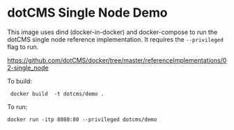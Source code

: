 # dotCMS Single Node Demo

This image uses dind (docker-in-docker) and docker-compose to run the dotCMS single node reference implementation.  It requires the `--privileged` flag to run.

https://github.com/dotCMS/docker/tree/master/referenceImplementations/02-single_node

To build:
```
 docker build  -t dotcms/demo .
 ```
 
 To run:
 ```
 docker run -itp 8080:80 --privileged dotcms/demo
 ```
